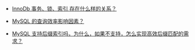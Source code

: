 
* [InnoDb 事务、锁、索引 存在什么样的关系？](transaction-index-lock.md)

* [MySQL 的查询效率影响因素？](index.md)
* [MySQL 支持后缀索引吗，为什么，如果不支持，怎么实现高效后缀匹配的需求？]()

